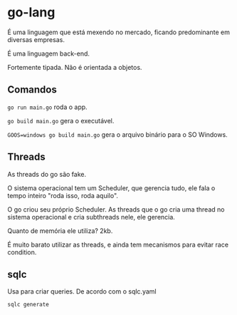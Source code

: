 # go-lang

É uma linguagem que está mexendo no mercado, ficando predominante em diversas empresas.

É uma linguagem back-end.

Fortemente tipada. Não é orientada a objetos.

## Comandos

`go run main.go` roda o app.

`go build main.go` gera o executável.

`GOOS=windows go build main.go` gera o arquivo binário para o SO Windows.

## Threads

As threads do go são fake.

O sistema operacional tem um Scheduler, que gerencia tudo, ele fala o tempo inteiro "roda isso, roda aquilo".

O go criou seu próprio Scheduler. As threads que o go cria uma thread no sistema operacional e cria subthreads nele, ele gerencia.

Quanto de memória ele utiliza? 2kb.

É muito barato utilizar as threads, e ainda tem mecanismos para evitar race condition.

## sqlc

Usa para criar queries. De acordo com o sqlc.yaml

`sqlc generate`
